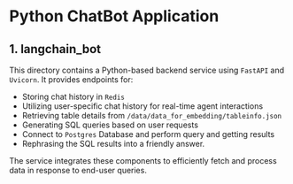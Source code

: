 # Python ChatBot Application

## 1. langchain_bot
This directory contains a Python-based backend service using `FastAPI` and `Uvicorn`. It provides endpoints for:

  - Storing chat history in `Redis`
  - Utilizing user-specific chat history for real-time agent interactions
  - Retrieving table details from ```/data/data_for_embedding/tableinfo.json``` 
  - Generating SQL queries based on user requests
  - Connect to `Postgres` Database and perform query and getting results
  - Rephrasing the SQL results into a friendly answer.

The service integrates these components to efficiently fetch and process data in response to end-user queries.


